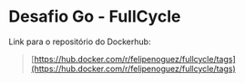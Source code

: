 # Desafio Go - FullCycle


Link para o repositório do Dockerhub:
> [https://hub.docker.com/r/felipenoguez/fullcycle/tags](https://hub.docker.com/r/felipenoguez/fullcycle/tags)
